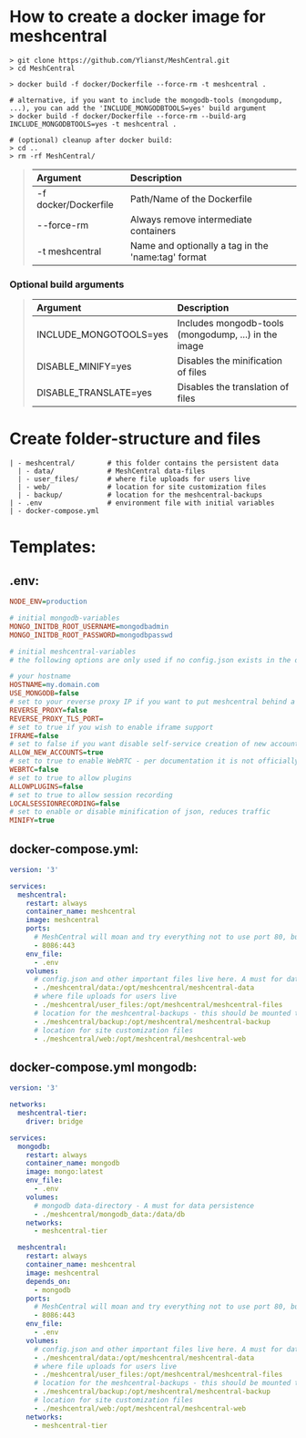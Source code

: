 
# How to create a docker image for meshcentral

```
> git clone https://github.com/Ylianst/MeshCentral.git
> cd MeshCentral

> docker build -f docker/Dockerfile --force-rm -t meshcentral .

# alternative, if you want to include the mongodb-tools (mongodump, ...), you can add the 'INCLUDE_MONGODBTOOLS=yes' build argument
> docker build -f docker/Dockerfile --force-rm --build-arg INCLUDE_MONGODBTOOLS=yes -t meshcentral .

# (optional) cleanup after docker build:
> cd ..
> rm -rf MeshCentral/
```

> | Argument             | Description                                        |
> | :---                 | :---                                               |
> | -f docker/Dockerfile | Path/Name of the Dockerfile                        |
> | --force-rm           | Always remove intermediate containers              |
> | -t meshcentral       | Name and optionally a tag in the 'name:tag' format |

### Optional build arguments
> | Argument                | Description                                         |
> | :---                    | :---                                                |
> | INCLUDE_MONGOTOOLS=yes  | Includes mongodb-tools (mongodump, ...) in the image |
> | DISABLE_MINIFY=yes      | Disables the minification of files                  |
> | DISABLE_TRANSLATE=yes   | Disables the translation of files                   |

# Create folder-structure and files

```
| - meshcentral/        # this folder contains the persistent data
  | - data/             # MeshCentral data-files
  | - user_files/       # where file uploads for users live
  | - web/              # location for site customization files
  | - backup/           # location for the meshcentral-backups
| - .env                # environment file with initial variables
| - docker-compose.yml
```

# Templates:
## .env:
```ini
NODE_ENV=production

# initial mongodb-variables
MONGO_INITDB_ROOT_USERNAME=mongodbadmin
MONGO_INITDB_ROOT_PASSWORD=mongodbpasswd

# initial meshcentral-variables
# the following options are only used if no config.json exists in the data-folder

# your hostname
HOSTNAME=my.domain.com
USE_MONGODB=false
# set to your reverse proxy IP if you want to put meshcentral behind a reverse proxy 
REVERSE_PROXY=false
REVERSE_PROXY_TLS_PORT=
# set to true if you wish to enable iframe support
IFRAME=false
# set to false if you want disable self-service creation of new accounts besides the first (admin)
ALLOW_NEW_ACCOUNTS=true
# set to true to enable WebRTC - per documentation it is not officially released with meshcentral, but is solid enough to work with. Use with caution
WEBRTC=false
# set to true to allow plugins
ALLOWPLUGINS=false
# set to true to allow session recording
LOCALSESSIONRECORDING=false
# set to enable or disable minification of json, reduces traffic
MINIFY=true
```

## docker-compose.yml:
```yaml
version: '3'

services:
  meshcentral:
    restart: always
    container_name: meshcentral
    image: meshcentral
    ports:
      # MeshCentral will moan and try everything not to use port 80, but you can also use it if you so desire, just change the config.json according to your needs
      - 8086:443
    env_file:
      - .env
    volumes:
      # config.json and other important files live here. A must for data persistence
      - ./meshcentral/data:/opt/meshcentral/meshcentral-data
      # where file uploads for users live
      - ./meshcentral/user_files:/opt/meshcentral/meshcentral-files
      # location for the meshcentral-backups - this should be mounted to an external storage
      - ./meshcentral/backup:/opt/meshcentral/meshcentral-backup
      # location for site customization files
      - ./meshcentral/web:/opt/meshcentral/meshcentral-web
```

## docker-compose.yml mongodb:
```yaml
version: '3'

networks:
  meshcentral-tier:
    driver: bridge

services:
  mongodb:
    restart: always
    container_name: mongodb
    image: mongo:latest
    env_file:
      - .env
    volumes:
      # mongodb data-directory - A must for data persistence
      - ./meshcentral/mongodb_data:/data/db
    networks:
      - meshcentral-tier

  meshcentral:
    restart: always
    container_name: meshcentral
    image: meshcentral
    depends_on:
      - mongodb
    ports:
      # MeshCentral will moan and try everything not to use port 80, but you can also use it if you so desire, just change the config.json according to your needs
      - 8086:443
    env_file:
      - .env
    volumes:
      # config.json and other important files live here. A must for data persistence
      - ./meshcentral/data:/opt/meshcentral/meshcentral-data
      # where file uploads for users live
      - ./meshcentral/user_files:/opt/meshcentral/meshcentral-files
      # location for the meshcentral-backups - this should be mounted to an external storage
      - ./meshcentral/backup:/opt/meshcentral/meshcentral-backup
      # location for site customization files
      - ./meshcentral/web:/opt/meshcentral/meshcentral-web
    networks:
      - meshcentral-tier
```
